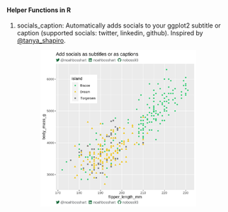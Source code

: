 #### Helper Functions in R ####

1. socials_caption: Automatically adds socials to your ggplot2 subtitle or caption (supported socials: twitter, linkedin, github). Inspired by [@tanya_shapiro](https://twitter.com/tanya_shapiro).
<p align="center">
  <img src="plots/captions_example.png" alt="drawing" style="width:70%; text-align:center;"/>
</p>

